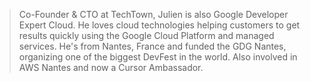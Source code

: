 > Co-Founder & CTO at TechTown, Julien is also Google Developer Expert Cloud. He loves cloud technologies helping customers to get results quickly using the Google Cloud Platform and managed services. He's from Nantes, France and funded the GDG Nantes, organizing one of the biggest DevFest in the world. Also involved in AWS Nantes and now a Cursor Ambassador.
